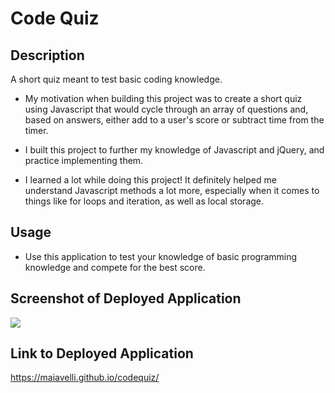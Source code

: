 # Code Quiz

## Description

A short quiz meant to test basic coding knowledge.

- My motivation when building this project was to create a short quiz using Javascript that would cycle through an array of questions and, based on answers, either add to a user's score or subtract time from the timer.

- I built this project to further my knowledge of Javascript and jQuery, and practice implementing them. 

- I learned a lot while doing this project! It definitely helped me understand Javascript methods a lot more, especially when it comes to things like for loops and iteration, as well as local storage. 

## Usage 

- Use this application to test your knowledge of basic programming knowledge and compete for the best score.

## Screenshot of Deployed Application
![](./Assets.codequiz.gif)

## Link to Deployed Application

https://maiavelli.github.io/codequiz/